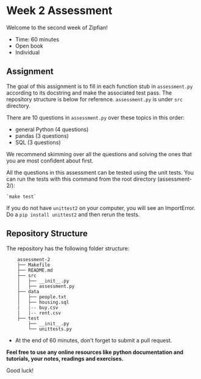 # Week 2 Assessment

Welcome to the second week of Zipfian!

* Time: 60 minutes
* Open book
* Individual

## Assignment

The goal of this assignment is to fill in each function stub in `assessment.py` according to its docstring and make the associated test pass. The repository structure is below for reference. `assessment.py` is under `src` directory.

There are 10 questions in `assessment.py` over these topics in this order:

* general Python (4 questions)
* pandas (3 questions)
* SQL (3 questions)

We recommend skimming over all the questions and solving the ones that you are most confident about first.

All the questions in this assessment can be tested using the unit tests. You can run the tests with this command from the root directory (assessment-2/):

    `make test`

If you do not have `unittest2` on your computer, you will see an ImportError. Do a `pip install unittest2` and then rerun the tests.

## Repository Structure

The repository has the following folder structure:

        assessment-2
        ├── Makefile
        ├── README.md
        ├── src
        │   ├── __init__.py
        │   ├── assessment.py
        ├── data
        │   ├── people.txt
        │   ├── housing.sql
        |   |-- buy.csv
        |   |-- rent.csv
        ├── test
            ├── __init__.py
            └── unittests.py


* At the end of 60 minutes, don't forget to submit a pull request.

**Feel free to use any online resources like python documentation and tutorials, your notes, readings and exercises.**

Good luck!
